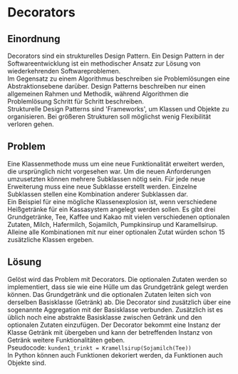 # Decorators

## Einordnung
Decorators sind ein strukturelles Design Pattern. Ein Design Pattern in der Softwareentwicklung
ist ein methodischer Ansatz zur Lösung von wiederkehrenden Softwareproblemen.   
Im Gegensatz zu einem Algorithmus beschreiben sie Problemlösungen eine Abstraktionsebene darüber.
Design Patterns beschreiben nur einen allgemeinen Rahmen und Methodik, während Algorithmen 
die Problemlösung Schritt für Schritt beschreiben.  
Strukturelle Design Patterns sind 'Frameworks', um Klassen und Objekte zu organisieren. 
Bei größeren Strukturen soll möglichst wenig Flexibilität verloren gehen.
## Problem
Eine Klassenmethode muss um eine neue Funktionalität erweitert werden, die ursprünglich
nicht vorgesehen war. Um die neuen Anforderungen umzusetzten können mehrere Subklassen nötig sein.
Für jede neue Erweiterung muss eine neue Subklasse erstellt werden.
Einzelne Subklassen stellen eine Kombination anderer Subklassen dar.  
Ein Beispiel für eine mögliche Klassenexplosion ist, wenn verschiedene Heißgetränke für ein Kassasystem angelegt werden sollen.
Es gibt drei Grundgetränke, Tee, Kaffee und Kakao mit vielen verschiedenen optionalen Zutaten, Milch, Hafermilch, 
Sojamilch, Pumpkinsirup und Karamellsirup. Alleine alle Kombinationen mit nur einer optionalen Zutat würden schon 15 zusätzliche 
Klassen ergeben.
## Lösung
Gelöst wird das Problem mit Decorators. Die optionalen Zutaten werden so implementiert, dass sie
wie eine Hülle um das Grundgetränk gelegt werden können. Das Grundgetränk und die optionalen Zutaten
leiten sich von derselben Basisklasse (Getränk) ab. Die Decorator sind zusätzlich über eine sogenannte
Aggregation mit der Basisklasse verbunden. Zusätzlich ist es üblich noch eine abstrakte Basisklasse zwischen
Getränk und den optionalen Zutaten einzufügen. Der Decorator bekommt eine Instanz der Klasse Getränk mit übergeben
und kann der betreffenden Instanz von Getränk weitere Funktionalitäten geben.  
Pseudocode: `kunden1_trinkt = Kramellsirup(Sojamilch(Tee))`  
In Python können auch Funktionen dekoriert werden, da Funktionen auch Objekte sind.